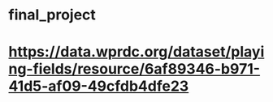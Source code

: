 # final_project
# https://data.wprdc.org/dataset/playing-fields/resource/6af89346-b971-41d5-af09-49cfdb4dfe23
